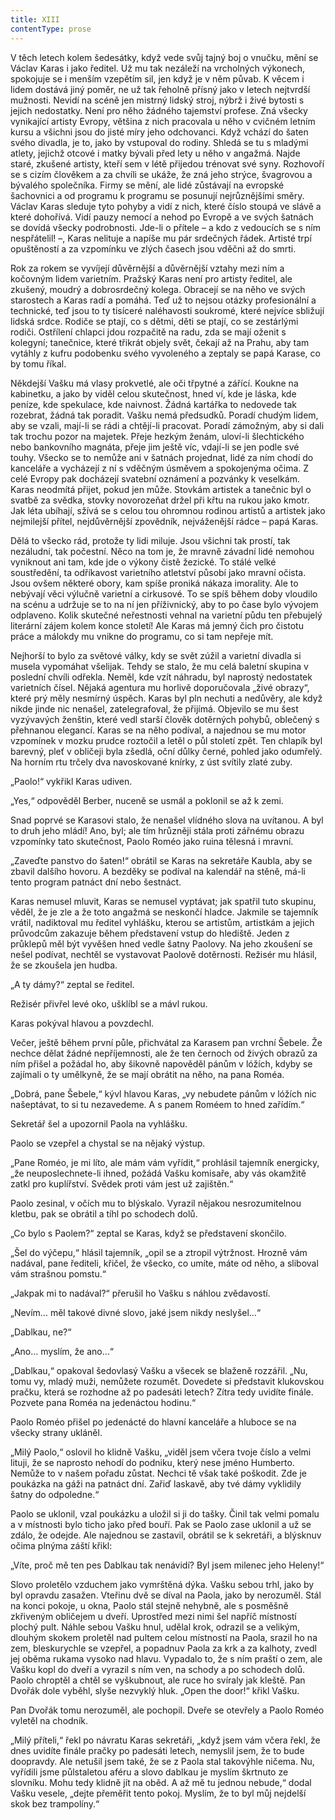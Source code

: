 ```yaml
---
title: XIII
contentType: prose
---
```


<section>

V těch letech kolem šedesátky, když vede svůj tajný boj o vnučku, mění se Václav Karas i jako ředitel. Už mu tak nezáleží na vrcholných výkonech, spokojuje se i menším vzepětím sil, jen když je v něm půvab. K věcem i lidem dostává jiný poměr, ne už tak řeholně přísný jako v letech nejtvrdší mužnosti. Nevidí na scéně jen mistrný lidský stroj, nýbrž i živé bytosti s jejich nedostatky. Není pro něho žádného tajemství profese. Zná všecky vynikající artisty Evropy, většina z nich pracovala u něho v cvičném letním kursu a všichni jsou do jisté míry jeho odchovanci. Když vchází do šaten svého divadla, je to, jako by vstupoval do rodiny. Shledá se tu s mladými atlety, jejichž otcové i matky bývali před lety u něho v angažmá. Najde staré, zkušené artisty, kteří sem v létě přijedou trénovat své syny. Rozhovoří se s cizím člověkem a za chvíli se ukáže, že zná jeho strýce, švagrovou a bývalého společníka. Firmy se mění, ale lidé zůstávají na evropské šachovnici a od programu k programu se posunují nejrůznějšími směry. Václav Karas sleduje tyto pohyby a vidí z nich, které číslo stoupá ve slávě a které dohořívá. Vidí pauzy nemocí a nehod po Evropě a ve svých šatnách se dovídá všecky podrobnosti. Jde-li o přítele – a kdo z vedoucích se s ním nespřátelil! –, Karas nelituje a napíše mu pár srdečných řádek. Artisté trpí opuštěností a za vzpomínku ve zlých časech jsou vděčni až do smrti.

Rok za rokem se vyvíjejí důvěrnější a důvěrnější vztahy mezi ním a kočovným lidem varietním. Pražský Karas není pro artisty ředitel, ale zkušený, moudrý a dobrosrdečný kolega. Obracejí se na něho ve svých starostech a Karas radí a pomáhá. Teď už to nejsou otázky profesionální a technické, teď jsou to ty tisíceré naléhavosti soukromé, které nejvíce sbližují lidská srdce. Rodiče se ptají, co s dětmi, děti se ptají, co se zestárlými rodiči. Ostřílení chlapci jdou rozpačitě na radu, zda se mají oženit s kolegyní; tanečnice, které třikrát objely svět, čekají až na Prahu, aby tam vytáhly z kufru podobenku svého vyvoleného a zeptaly se papá Karase, co by tomu říkal.

Někdejší Vašku má vlasy prokvetlé, ale oči třpytné a zářící. Koukne na kabinetku, a jako by viděl celou skutečnost, hned ví, kde je láska, kde peníze, kde spekulace, kde naivnost. Žádná kartářka to nedovede tak rozebrat, žádná tak poradit. Vašku nemá předsudků. Poradí chudým lidem, aby se vzali, mají-li se rádi a chtějí-li pracovat. Poradí zámožným, aby si dali tak trochu pozor na majetek. Přeje hezkým ženám, uloví-li šlechtického nebo bankovního magnáta, přeje jim ještě víc, vdají-li se jen podle své touhy. Všecko se to nemůže ani v šatnách projednat, lidé za ním chodí do kanceláře a vycházejí z ní s vděčným úsměvem a spokojenýma očima. Z celé Evropy pak docházejí svatební oznámení a pozvánky k veselkám. Karas neodmítá přijet, pokud jen může. Stovkám artistek a tanečnic byl o svatbě za svědka, stovky novorozeňat držel při křtu na rukou jako kmotr. Jak léta ubíhají, sžívá se s celou tou ohromnou rodinou artistů a artistek jako nejmilejší přítel, nejdůvěrnější zpovědník, nejváženější rádce – papá Karas.

Dělá to všecko rád, protože ty lidi miluje. Jsou všichni tak prostí, tak nezáludní, tak počestní. Něco na tom je, že mravně závadní lidé nemohou vyniknout ani tam, kde jde o výkony čistě žezické. To stálé velké soustředění, ta odříkavost varietního atletství působí jako mravní očista. Jsou ovšem některé obory, kam spíše proniká nákaza imorality. Ale to nebývají věci výlučně varietní a cirkusové. To se spíš během doby vloudilo na scénu a udržuje se to na ní jen příživnický, aby to po čase bylo vývojem odplaveno. Kolik skutečné neřestnosti vehnal na varietní půdu ten přebujelý literární zájem kolem konce století! Ale Karas má jemný čich pro čistotu práce a málokdy mu vnikne do programu, co si tam nepřeje mít.

Nejhorší to bylo za světové války, kdy se svět zúžil a varietní divadla si musela vypomáhat všelijak. Tehdy se stalo, že mu celá baletní skupina v poslední chvíli odřekla. Neměl, kde vzít náhradu, byl naprostý nedostatek varietních čísel. Nějaká agentura mu horlivě doporučovala „živé obrazy“, které prý měly nesmírný úspěch. Karas byl pln nechuti a nedůvěry, ale když nikde jinde nic nenašel, zatelegrafoval, že přijímá. Objevilo se mu šest vyzývavých ženštin, které vedl starší člověk dotěrných pohybů, oblečený s přehnanou elegancí. Karas se na něho podíval, a najednou se mu motor vzpomínek v mozku prudce roztočil a letěl o půl století zpět. Ten chlapík byl barevný, pleť v obličeji byla zšedlá, oční důlky černé, pohled jako odumřelý. Na horním rtu trčely dva navoskované knírky, z úst svítily zlaté zuby.

„Paolo!“ vykřikl Karas udiven.

„Yes,“ odpověděl Berber, nuceně se usmál a poklonil se až k zemi.

Snad poprvé se Karasovi stalo, že nenašel vlídného slova na uvítanou. A byl to druh jeho mládí! Ano, byl; ale tím hrůzněji stála proti zářnému obrazu vzpomínky tato skutečnost, Paolo Roméo jako ruina tělesná i mravní.

„Zaveďte panstvo do šaten!“ obrátil se Karas na sekretáře Kaubla, aby se zbavil dalšího hovoru. A bezděky se podíval na kalendář na stěně, má-li tento program patnáct dní nebo šestnáct.

Karas nemusel mluvit, Karas se nemusel vyptávat; jak spatřil tuto skupinu, věděl, že je zle a že toto angažmá se neskončí hladce. Jakmile se tajemník vrátil, nadiktoval mu ředitel vyhlášku, kterou se artistům, artistkám a jejich průvodcům zakazuje během představení vstup do hlediště. Jeden z průklepů měl být vyvěšen hned vedle šatny Paolovy. Na jeho zkoušení se nešel podívat, nechtěl se vystavovat Paolově dotěrnosti. Režisér mu hlásil, že se zkoušela jen hudba.

„A ty dámy?“ zeptal se ředitel.

Režisér přivřel levé oko, ušklíbl se a mávl rukou.

Karas pokýval hlavou a povzdechl.

Večer, ještě během první půle, přichvátal za Karasem pan vrchní Šebele. Že nechce dělat žádné nepříjemnosti, ale že ten černoch od živých obrazů za ním přišel a požádal ho, aby šikovně napověděl pánům v lóžích, kdyby se zajímali o ty umělkyně, že se mají obrátit na něho, na pana Roméa.

„Dobrá, pane Šebele,“ kývl hlavou Karas, „vy nebudete pánům v lóžích nic našeptávat, to si tu nezavedeme. A s panem Roméem to hned zařídím.“

Sekretář šel a upozornil Paola na vyhlášku.

Paolo se vzepřel a chystal se na nějaký výstup.

„Pane Roméo, je mi líto, ale mám vám vyřídit,“ prohlásil tajemník energicky, „že neuposlechnete-li ihned, požádá Vašku komisaře, aby vás okamžitě zatkl pro kuplířství. Svědek proti vám jest už zajištěn.“

Paolo zesinal, v očích mu to blýskalo. Vyrazil nějakou nesrozumitelnou kletbu, pak se obrátil a tíhl po schodech dolů.

„Co bylo s Paolem?“ zeptal se Karas, když se představení skončilo.

„Šel do výčepu,“ hlásil tajemník, „opil se a ztropil výtržnost. Hrozně vám nadával, pane řediteli, křičel, že všecko, co umíte, máte od něho, a sliboval vám strašnou pomstu.“

„Jakpak mi to nadával?“ přerušil ho Vašku s náhlou zvědavostí.

„Nevím… měl takové divné slovo, jaké jsem nikdy neslyšel…“

„Dablkau, ne?“

„Ano… myslím, že ano…“

„Dablkau,“ opakoval šedovlasý Vašku a všecek se blaženě rozzářil. „Nu, tomu vy, mladý muži, nemůžete rozumět. Dovedete si představit klukovskou pračku, která se rozhodne až po padesáti letech? Zítra tedy uvidíte finále. Pozvete pana Roméa na jedenáctou hodinu.“

Paolo Roméo přišel po jedenácté do hlavní kanceláře a hluboce se na všecky strany ukláněl.

„Milý Paolo,“ oslovil ho klidně Vašku, „viděl jsem včera tvoje číslo a velmi lituji, že se naprosto nehodí do podniku, který nese jméno Humberto. Nemůže to v našem pořadu zůstat. Nechci tě však také poškodit. Zde je poukázka na gáži na patnáct dní. Zařiď laskavě, aby tvé dámy vyklidily šatny do odpoledne.“

Paolo se uklonil, vzal poukázku a uložil si ji do tašky. Činil tak velmi pomalu a v místnosti bylo ticho jako před bouří. Pak se Paolo zase uklonil a už se zdálo, že odejde. Ale najednou se zastavil, obrátil se k sekretáři, a blýsknuv očima plnýma záští křikl:

„Víte, proč mě ten pes Dablkau tak nenávidí? Byl jsem milenec jeho Heleny!“

Slovo proletělo vzduchem jako vymrštěná dýka. Vašku sebou trhl, jako by byl opravdu zasažen. Vteřinu dvě se díval na Paola, jako by nerozuměl. Stál na konci pokoje, u okna, Paolo stál stejně nehybně, ale s posměšně zkřiveným obličejem u dveří. Uprostřed mezi nimi šel napříč místností plochý pult. Náhle sebou Vašku hnul, udělal krok, odrazil se a velikým, dlouhým skokem proletěl nad pultem celou místností na Paola, srazil ho na zem, bleskurychle se vzepřel, a popadnuv Paola za krk a za kalhoty, zvedl jej oběma rukama vysoko nad hlavu. Vypadalo to, že s ním praští o zem, ale Vašku kopl do dveří a vyrazil s ním ven, na schody a po schodech dolů. Paolo chroptěl a chtěl se vyškubnout, ale ruce ho svíraly jak kleště. Pan Dvořák dole vyběhl, slyše nezvyklý hluk. „Open the door!“ křikl Vašku.

Pan Dvořák tomu nerozuměl, ale pochopil. Dveře se otevřely a Paolo Roméo vyletěl na chodník.

„Milý příteli,“ řekl po návratu Karas sekretáři, „když jsem vám včera řekl, že dnes uvidíte finále pračky po padesáti letech, nemyslil jsem, že to bude doopravdy. Ale netušil jsem také, že se z Paola stal takovýhle ničema. Nu, vyřídili jsme půlstaletou aféru a slovo dablkau je myslím škrtnuto ze slovníku. Mohu tedy klidně jít na oběd. A až mě tu jednou nebude,“ dodal Vašku vesele, „dejte přeměřit tento pokoj. Myslím, že to byl můj nejdelší skok bez trampolíny.“

</section>
